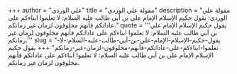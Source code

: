 +++
author = "علي الوردي"
title = "مقولة علي الوردي"
description = "مقولة علي الوردي: يقول حكيم الإسلام الإمام علي بن أبي طالب عليه السلام: لا تعلموا ابناءكم على عاداتكم فأنهم مخلوقون لزمان غير زمانكم."
quote = '''يقول حكيم الإسلام الإمام علي بن أبي طالب عليه السلام: لا تعلموا ابناءكم على عاداتكم فأنهم مخلوقون لزمان غير زمانكم.''' 
slug = "يقول-حكيم-الإسلام-الإمام-علي-بن-أبي-طالب-عليه-السلام:-لا-تعلموا-ابناءكم-على-عاداتكم-فأنهم-مخلوقون-لزمان-غير-زمانكم"
+++
يقول حكيم الإسلام الإمام علي بن أبي طالب عليه السلام: لا تعلموا ابناءكم على عاداتكم فأنهم مخلوقون لزمان غير زمانكم.
